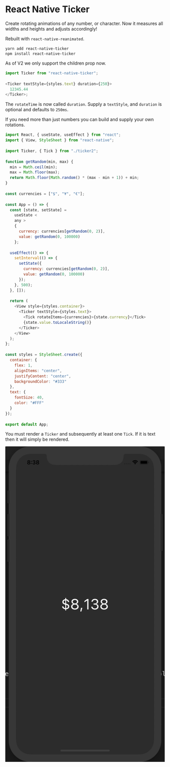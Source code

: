 # React Native Ticker

Create rotating animations of any number, or character.
Now it measures all widths and heights and adjusts accordingly!

Rebuilt with `react-native-reanimated`.

```
yarn add react-native-ticker
npm install react-native-ticker
```

As of V2 we only support the children prop now.

```js
import Ticker from "react-native-ticker";

<Ticker textStyle={styles.text} duration={250}>
  12345.44
</Ticker>;
```

The `rotateTime` is now called `duration`.
Supply a `textStyle`, and `duration` is optional and defaults to `250ms`.

If you need more than just numbers you can build and supply your own rotations.

```js
import React, { useState, useEffect } from "react";
import { View, StyleSheet } from "react-native";

import Ticker, { Tick } from "./ticker2";

function getRandom(min, max) {
  min = Math.ceil(min);
  max = Math.floor(max);
  return Math.floor(Math.random() * (max - min + 1)) + min;
}

const currencies = ["$", "¥", "€"];

const App = () => {
  const [state, setState] =
    useState <
    any >
    {
      currency: currencies[getRandom(0, 2)],
      value: getRandom(0, 100000)
    };

  useEffect(() => {
    setInterval(() => {
      setState({
        currency: currencies[getRandom(0, 2)],
        value: getRandom(0, 100000)
      });
    }, 500);
  }, []);

  return (
    <View style={styles.container}>
      <Ticker textStyle={styles.text}>
        <Tick rotateItems={currencies}>{state.currency}</Tick>
        {state.value.toLocaleString()}
      </Ticker>
    </View>
  );
};

const styles = StyleSheet.create({
  container: {
    flex: 1,
    alignItems: "center",
    justifyContent: "center",
    backgroundColor: "#333"
  },
  text: {
    fontSize: 40,
    color: "#FFF"
  }
});

export default App;
```

You must render a `Ticker` and subsequently at least one `Tick`. If it is text then it will simply be rendered.

![](./examples.gif)
